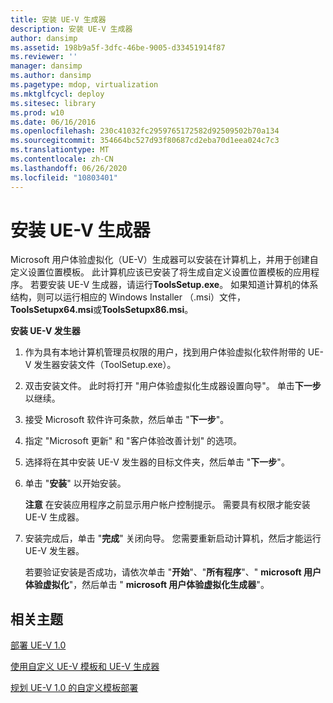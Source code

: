 ```yaml
---
title: 安装 UE-V 生成器
description: 安装 UE-V 生成器
author: dansimp
ms.assetid: 198b9a5f-3dfc-46be-9005-d33451914f87
ms.reviewer: ''
manager: dansimp
ms.author: dansimp
ms.pagetype: mdop, virtualization
ms.mktglfcycl: deploy
ms.sitesec: library
ms.prod: w10
ms.date: 06/16/2016
ms.openlocfilehash: 230c41032fc2959765172582d92509502b70a134
ms.sourcegitcommit: 354664bc527d93f80687cd2eba70d1eea024c7c3
ms.translationtype: MT
ms.contentlocale: zh-CN
ms.lasthandoff: 06/26/2020
ms.locfileid: "10803401"
---
```

# 安装 UE-V 生成器


Microsoft 用户体验虚拟化（UE-V）生成器可以安装在计算机上，并用于创建自定义设置位置模板。 此计算机应该已安装了将生成自定义设置位置模板的应用程序。 若要安装 UE-V 生成器，请运行**ToolsSetup.exe**。 如果知道计算机的体系结构，则可以运行相应的 Windows Installer （.msi）文件， **ToolsSetupx64.msi**或**ToolsSetupx86.msi**。

**安装 UE-V 发生器**

1.  作为具有本地计算机管理员权限的用户，找到用户体验虚拟化软件附带的 UE-V 发生器安装文件（ToolSetup.exe）。

2.  双击安装文件。 此时将打开 "用户体验虚拟化生成器设置向导"。 单击**下一步**以继续。

3.  接受 Microsoft 软件许可条款，然后单击 "**下一步**"。

4.  指定 "Microsoft 更新" 和 "客户体验改善计划" 的选项。

5.  选择将在其中安装 UE-V 发生器的目标文件夹，然后单击 "**下一步**"。

6.  单击 "**安装**" 以开始安装。

    **注意** 在安装应用程序之前显示用户帐户控制提示。 需要具有权限才能安装 UE-V 生成器。

     

7.  安装完成后，单击 "**完成**" 关闭向导。 您需要重新启动计算机，然后才能运行 UE-V 发生器。

    若要验证安装是否成功，请依次单击 "**开始**"、"**所有程序**"、" **microsoft 用户体验虚拟化**"，然后单击 " **microsoft 用户体验虚拟化生成器**"。

## 相关主题


[部署 UE-V 1.0](deploying-ue-v-10.md)

[使用自定义 UE-V 模板和 UE-V 生成器](working-with-custom-ue-v-templates-and-the-ue-v-generator.md)

[规划 UE-V 1.0 的自定义模板部署](planning-for-custom-template-deployment-for-ue-v-10.md)

 

 





